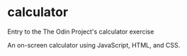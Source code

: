 # calculator

Entry to the The Odin Project's calculator exercise

An on-screen calculator using JavaScript, HTML, and CSS.

